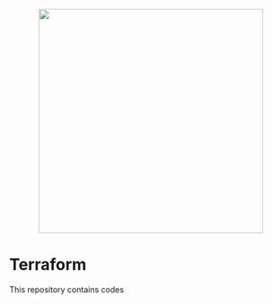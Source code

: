  <p align="center">
  <img src="https://user-images.githubusercontent.com/67653554/144898694-37910e24-38a3-42ca-9e5a-4708ffc5f1ca.png" width="400" hieght="400"/>
</p>

# Terraform
This repository contains codes 
